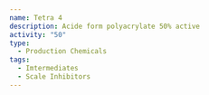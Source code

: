 ```yaml
---
name: Tetra 4
description: Acide form polyacrylate 50% active
activity: "50"
type:
  - Production Chemicals
tags:
  - Imtermediates
  - Scale Inhibitors
---
```

